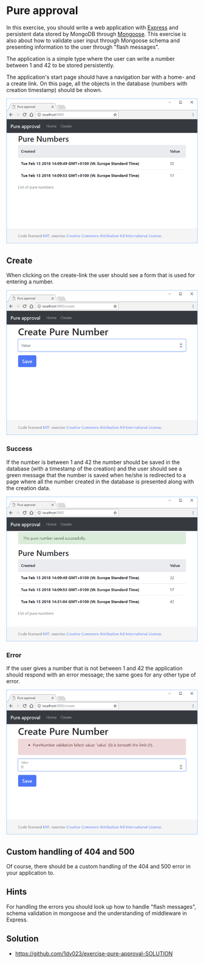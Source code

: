 # Pure approval

In this exercise, you should write a web application with [Express](http://expressjs.com/) and persistent data stored by MongoDB through [Mongoose](http://mongoosejs.com/). This exercise is also about how to validate user input through Mongoose schema and presenting information to the user through "flash messages".

The application is a simple type where the user can write a number between 1 and 42 to be stored persistently.

The application's start page should have a navigation bar with a home- and a create link. On this page, all the objects in the database (numbers with creation timestamp) should be shown.

![index](./.readme/index.png)

## Create

When clicking on the create-link the user should see a form that is used for entering a number.

![create](./.readme/create.png)

### Success

If the number is between 1 and 42 the number should be saved in the database (with a timestamp of the creation) and the user should see a green message that the number is saved when he/she is redirected to a page where all the number created in the database is presented along with the creation data.

![success](./.readme/success.png)

### Error

If the user gives a number that is not between 1 and 42 the application should respond with an error message; the same goes for any other type of error.

![error](./.readme/error.png)

## Custom handling of 404 and 500

Of course, there should be a custom handling of the 404 and 500 error in your application to.

## Hints

For handling the errors you should look up how to handle "flash messages", schema validation in mongoose and the understanding of middleware in Express.

## Solution

- <https://github.com/1dv023/exercise-pure-approval-SOLUTION>

